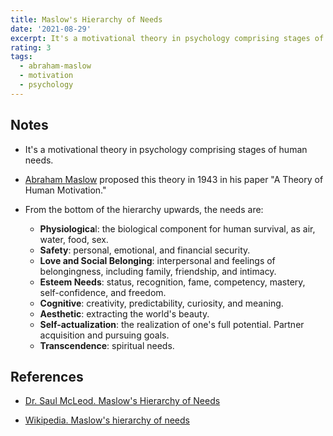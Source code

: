 ```yaml
---
title: Maslow's Hierarchy of Needs
date: '2021-08-29'
excerpt: It's a motivational theory in psychology comprising stages of human needs.
rating: 3
tags:
  - abraham-maslow
  - motivation
  - psychology
---
```


## Notes

- It's a motivational theory in psychology comprising stages of human needs.

- [Abraham Maslow](https://en.wikipedia.org/wiki/Abraham_Maslow) proposed this theory in 1943 in his paper "A Theory of Human Motivation."

- From the bottom of the hierarchy upwards, the needs are:
  - **Physiologica**l: the biological component for human survival, as air, water, food, sex.
  - **Safety**: personal, emotional, and financial security.
  - **Love and Social Belonging**: interpersonal and feelings of belongingness, including family, friendship, and intimacy.
  - **Esteem Needs**: status, recognition, fame, competency, mastery, self-confidence, and freedom.
  - **Cognitive**: creativity, predictability, curiosity, and meaning.
  - **Aesthetic**: extracting the world's beauty.
  - **Self-actualization**: the realization of one's full potential. Partner acquisition and pursuing goals.
  - **Transcendence**: spiritual needs.

## References

- [Dr. Saul McLeod. Maslow's Hierarchy of Needs](https://www.simplypsychology.org/maslow.html)

- [Wikipedia. Maslow's hierarchy of needs](https://en.wikipedia.org/wiki/Maslow%27s_hierarchy_of_needs)
